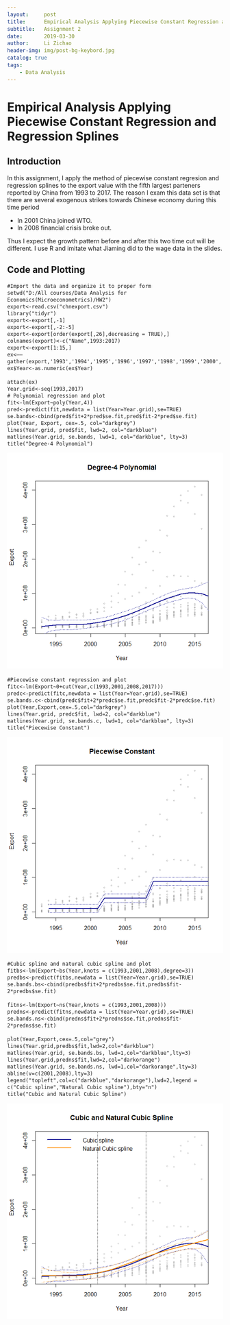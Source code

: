 ```yaml
---
layout:     post
title:      Empirical Analysis Applying Piecewise Constant Regression and Regression Splines
subtitle:   Assignment 2
date:       2019-03-30
author:     Li Zichao
header-img: img/post-bg-keybord.jpg
catalog: true
tags:
    - Data Analysis
---
```

# Empirical Analysis Applying Piecewise Constant Regression and Regression Splines

## Introduction

In this assignment, I apply the method of piecewise constant regresion and regression splines to the export value with the fifth largest
parteners reported by China from 1993 to 2017. The reason I exam this data set is that there are several exogenous strikes towards Chinese 
economy during this time period
  - In 2001 China joined WTO.
  - In 2008 financial crisis broke out.
  
Thus I expect the growth pattern before and after this two time cut will be different. I use R and imitate what Jiaming did to the wage 
data in the slides.

## Code and Plotting


    #Import the data and organize it to proper form 
    setwd("D:/All courses/Data Analysis for Economics(Microeconometrics)/HW2")  
    export<-read.csv("chnexport.csv")  
    library("tidyr")  
    export<-export[,-1]  
    export<-export[,-2:-5]  
    export<-export[order(export[,26],decreasing = TRUE),]  
    colnames(export)<-c("Name",1993:2017)  
    export<-export[1:15,]  
    ex<——gather(export,'1993','1994','1995','1996','1997','1998','1999','2000','2001','2002','2003','2004','2005','2006','2007','2008','2009','2010','2011','2012','2013','2014','2015','2016',key="Year",value="Export")  
    ex$Year<-as.numeric(ex$Year)  

    attach(ex)  
    Year.grid<-seq(1993,2017)  
    # Polynomial regression and plot  
    fit<-lm(Export~poly(Year,4))  
    pred<-predict(fit,newdata = list(Year=Year.grid),se=TRUE)  
    se.bands<-cbind(pred$fit+2*pred$se.fit,pred$fit-2*pred$se.fit)  
    plot(Year, Export, cex=.5, col="darkgrey")   
    lines(Year.grid, pred$fit, lwd=2, col="darkblue")   
    matlines(Year.grid, se.bands, lwd=1, col="darkblue", lty=3)  
    title("Degree-4 Polynomial")  

![Linear regression](/img/lm.png)


    #Piecewise constant regression and plot  
    fitc<-lm(Export~0+cut(Year,c(1993,2001,2008,2017)))  
    predc<-predict(fitc,newdata = list(Year=Year.grid),se=TRUE)  
    se.bands.c<-cbind(predc$fit+2*predc$se.fit,predc$fit-2*predc$se.fit)  
    plot(Year,Export,cex=.5,col="darkgrey")  
    lines(Year.grid, predc$fit, lwd=2, col="darkblue")  
    matlines(Year.grid, se.bands.c, lwd=1, col="darkblue", lty=3)  
    title("Piecewise Constant")  

![Piecewise Constant Regression](/img/lmc.png)


    #Cubic spline and natural cubic spline and plot
    fitbs<-lm(Export~bs(Year,knots = c(1993,2001,2008),degree=3))  
    predbs<-predict(fitbs,newdata = list(Year=Year.grid),se=TRUE)  
    se.bands.bs<-cbind(predbs$fit+2*predbs$se.fit,predbs$fit-2*predbs$se.fit)  

    fitns<-lm(Export~ns(Year,knots = c(1993,2001,2008)))  
    predns<-predict(fitns,newdata = list(Year=Year.grid),se=TRUE)  
    se.bands.ns<-cbind(predns$fit+2*predns$se.fit,predns$fit-2*predns$se.fit)  

    plot(Year,Export,cex=.5,col="grey")  
    lines(Year.grid,predbs$fit,lwd=2,col="darkblue")  
    matlines(Year.grid, se.bands.bs, lwd=1,col="darkblue",lty=3)  
    lines(Year.grid,predns$fit,lwd=2,col="darkorange")  
    matlines(Year.grid, se.bands.ns, lwd=1,col="darkorange",lty=3)  
    abline(v=c(2001,2008),lty=3)  
    legend("topleft",col=c("darkblue","darkorange"),lwd=2,legend = c("Cubic spline","Natural Cubic spline"),bty="n")  
    title("Cubic and Natural Cubic Spline")  

![Cubic Spline and Natural Cubic Spline](/img/lmbsns.png)
